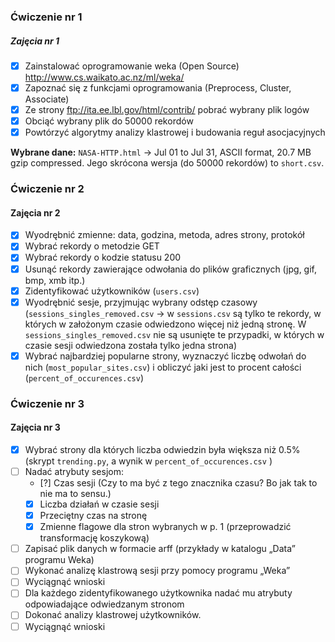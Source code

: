 ### Ćwiczenie nr 1

##### Zajęcia nr 1

* [X] Zainstalować oprogramowanie weka (Open Source) http://www.cs.waikato.ac.nz/ml/weka/ 
* [X] Zapoznać się z funkcjami oprogramowania (Preprocess, Cluster, Associate)
* [X] Ze strony ftp://ita.ee.lbl.gov/html/contrib/ pobrać wybrany plik logów
* [X] Obciąć wybrany plik do 50000 rekordów
* [X] Powtórzyć algorytmy analizy klastrowej i budowania reguł asocjacyjnych

__Wybrane dane:__ ``NASA-HTTP.html`` -> Jul 01 to Jul 31, ASCII format, 20.7 MB gzip compressed.
Jego skrócona wersja (do 50000 rekordów) to ``short.csv``.

### Ćwiczenie nr 2

#### Zajęcia nr 2

* [X] Wyodrębnić zmienne: data, godzina, metoda, adres strony, protokół
* [X] Wybrać rekordy o metodzie GET
* [X] Wybrać rekordy o kodzie statusu 200
* [X] Usunąć rekordy zawierające odwołania do plików graficznych (jpg, gif, bmp, xmb itp.)
* [X] Zidentyfikować użytkowników (``users.csv``)
* [X] Wyodrębnić sesje, przyjmując wybrany odstęp czasowy (``sessions_singles_removed.csv`` -> w ``sessions.csv``
są tylko te rekordy, w których w założonym czasie odwiedzono więcej niż jedną stronę. W ``sessions_singles_removed.csv``
nie są usunięte te przypadki, w których w czasie sesji odwiedzona została tylko jedna strona)
* [X] Wybrać najbardziej popularne strony, wyznaczyć liczbę odwołań do nich (``most_popular_sites.csv``)
 i obliczyć jaki jest to procent całości (``percent_of_occurences.csv``)
 
### Ćwiczenie nr 3

#### Zajęcia nr 3

* [X] Wybrać strony dla których liczba odwiedzin była większa niż 0.5% (skrypt ``trending.py``, 
a wynik w ``percent_of_occurences.csv`` )
* [ ] Nadać atrybuty sesjom:
    * [?] Czas sesji (Czy to ma być z tego znacznika czasu? Bo jak tak to nie ma to sensu.)
    * [X] Liczba działań w czasie sesji
    * [X] Przeciętny czas na stronę
    * [X] Zmienne flagowe dla stron wybranych w p. 1 (przeprowadzić transformację
koszykową)
* [ ] Zapisać plik danych w formacie arff (przykłady w katalogu „Data” programu Weka)
* [ ] Wykonać analizę klastrową sesji przy pomocy programu „Weka”
* [ ] Wyciągnąć wnioski
* [ ] Dla każdego zidentyfikowanego użytkownika nadać mu atrybuty odpowiadające
odwiedzanym stronom
* [ ] Dokonać analizy klastrowej użytkowników.
* [ ] Wyciągnąć wnioski 
